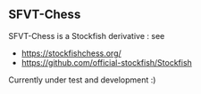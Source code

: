 ## SFVT-Chess

SFVT-Chess is a Stockfish derivative : see 
  - https://stockfishchess.org/
  - https://github.com/official-stockfish/Stockfish

Currently under test and development :)
